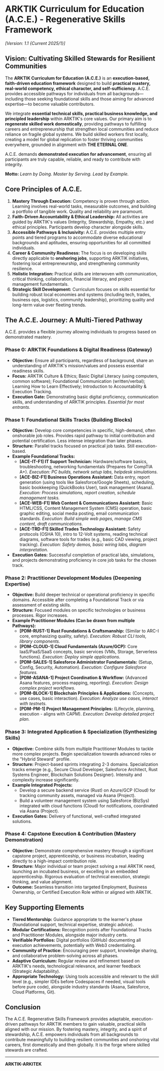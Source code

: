 # ARKTIK Curriculum for Education (A.C.E.) - Regenerative Skills Framework

_[Version: 1.1 {Current 2025/1}]_

## Vision: Cultivating Skilled Stewards for Resilient Communities

The **ARKTIK Curriculum for Education (A.C.E.)** is an **execution-based, faith-driven education framework** designed to build **practical mastery, real-world competency, ethical character, and self-sufficiency.** A.C.E. provides accessible pathways for individuals from all backgrounds—including those seeking foundational skills and those aiming for advanced expertise—to become valuable contributors.

We integrate **essential technical skills, practical business knowledge, and principled leadership** within ARKTIK's core values. Our primary aim is to **regenerate skilled work domestically**, providing pathways to fulfilling careers and entrepreneurship that strengthen local communities and reduce reliance on fragile global systems. We build skilled workers first locally, creating a model for global replication to foster thriving communities everywhere, grounded in alignment with **THE ETERNAL ONE**.

A.C.E. demands **demonstrated execution for advancement**, ensuring all participants are truly capable, reliable, and ready to contribute with integrity.

**Motto:** _Learn by Doing. Master by Serving. Lead by Example._

## Core Principles of A.C.E.

1.  **Mastery Through Execution:** Competency is proven through action. Learning involves real-world tasks, measurable outcomes, and building a portfolio of tangible work. Quality and reliability are paramount.
2.  **Faith-Driven Accountability & Ethical Leadership:** All activities are guided by ARKTIK's values (Integrity, Stewardship, Empathy, etc.) and ethical principles. Participants develop character alongside skills.
3.  **Accessible Pathways & Inclusivity:** A.C.E. provides multiple entry points and tiered programs to accommodate diverse educational backgrounds and aptitudes, ensuring opportunities for all committed individuals.
4.  **Career & Community Readiness:** The focus is on developing skills directly applicable to **onshoring jobs**, supporting ARKTIK initiatives, fostering local entrepreneurship, and strengthening community resilience.
5.  **Holistic Integration:** Practical skills are interwoven with communication, critical thinking, collaboration, financial literacy, and project management fundamentals.
6.  **Strategic Skill Development:** Curriculum focuses on skills essential for building robust local economies and systems (including tech, trades, business ops, logistics, community leadership), prioritizing quality and long-term value over fleeting trends.

## The A.C.E. Journey: A Multi-Tiered Pathway

A.C.E. provides a flexible journey allowing individuals to progress based on demonstrated mastery.

### Phase 0: ARKTIK Foundations & Digital Readiness (Gateway)

*   **Objective:** Ensure all participants, regardless of background, share an understanding of ARKTIK's mission/values and possess essential readiness skills.
*   **Focus:** ARKTIK Culture & Ethics; Basic Digital Literacy (using computers, common software); Foundational Communication (written/verbal); Learning How to Learn Effectively; Introduction to Accountability & Execution Tracking.
*   **Execution Gate:** Demonstrating basic digital proficiency, communication skills, and understanding of ARKTIK principles. *Essential for most entrants.*

### Phase 1: Foundational Skills Tracks (Building Blocks)

*   **Objective:** Develop core competencies in specific, high-demand, often onshorable job roles. Provides rapid pathway to initial contribution and potential certification. Less intense integration than later phases.
*   **Structure:** Parallel tracks focused on practical job tasks. Still execution-based.
*   **Example Foundational Tracks:**
    *   **[ACE-IT-F1] IT Support Technician:** Hardware/software basics, troubleshooting, networking fundamentals (Prepares for CompTIA A+). *Execution: PC builds, network setup labs, helpdesk simulations.*
    *   **[ACE-BIZ-F1] Business Operations Assistant:** Data entry, report generation (using tools like Salesforce/Google Sheets), scheduling, basic bookkeeping (QuickBooks User), task management (Asana). *Execution: Process simulations, report creation, schedule management tasks.*
    *   **[ACE-WEB-F1] Web Content & Communications Assistant:** Basic HTML/CSS, Content Management System (CMS) operation, basic graphic editing, social media posting, email communication standards. *Execution: Build simple web pages, manage CMS content, draft communications.*
    *   **[ACE-TRD-F1] Skilled Trades Technology Assistant:** Safety protocols (OSHA 10), intro to 12-Volt systems, reading technical diagrams, software tools for trades (e.g., basic CAD viewing, project tracking). *Execution: Safety demos, basic wiring labs, diagram interpretation.*
*   **Execution Gates:** Successful completion of practical labs, simulations, and projects demonstrating proficiency in core job tasks for the chosen track.

### Phase 2: Practitioner Development Modules (Deepening Expertise)

*   **Objective:** Build deeper technical or operational proficiency in specific domains. Accessible after completing a Foundational Track or via assessment of existing skills.
*   **Structure:** Focused modules on specific technologies or business processes. Rigor increases.
*   **Example Practitioner Modules (Can be drawn from multiple Pathways):**
    *   **[PDM-RUST-1] Rust Foundations & Craftsmanship:** (Similar to ARC-I core, emphasizing quality, safety). *Execution: Robust CLI tools, library components.*
    *   **[PDM-CLOUD-1] Cloud Fundamentals (Azure/GCP):** Core IaaS/PaaS/SaaS concepts, basic services (VMs, Storage, Serverless functions). *Execution: Deploy simple applications.*
    *   **[PDM-SALES-1] Salesforce Administrator Fundamentals:** (Setup, Config, Security, Automation). *Execution: Configure Salesforce features.*
    *   **[PDM-ASANA-1] Project Coordination & Workflow:** (Advanced Asana features, process mapping, reporting). *Execution: Design complex project workflows.*
    *   **[PDM-BLOCK-1] Blockchain Principles & Applications:** (Concepts, use cases, basic interaction). *Execution: Analyze use cases, interact with testnets.*
    *   **[PDM-PM-1] Project Management Principles:** (Lifecycle, planning, execution - aligns with CAPM). *Execution: Develop detailed project plan.*

### Phase 3: Integrated Application & Specialization (Synthesizing Skills)

*   **Objective:** Combine skills from multiple Practitioner Modules to tackle more complex projects. Begin specialization towards advanced roles or the "Hybrid Steward" profile.
*   **Structure:** Project-based sprints integrating 2-3 domains. Specialization tracks emerge (e.g., Secure Cloud Developer, Salesforce Architect, Rust Systems Engineer, Blockchain Solutions Designer). Intensity and complexity increase significantly.
*   **Example Integrated Projects:**
    *   Develop a secure backend service (Rust) on Azure/GCP (Cloud) for tracking community assets, managed via Asana (Project).
    *   Build a volunteer management system using Salesforce (BizSys) integrated with cloud functions (Cloud) for notifications, coordinated via Asana (Project).
*   **Execution Gates:** Delivery of functional, well-crafted integrated solutions.

### Phase 4: Capstone Execution & Contribution (Mastery Demonstration)

*   **Objective:** Demonstrate comprehensive mastery through a significant capstone project, apprenticeship, or business incubation, leading directly to a high-impact contribution role.
*   **Structure:** Major individual or team project solving a real ARKTIK need, launching an incubated business, or excelling in an embedded apprenticeship. Rigorous evaluation of technical execution, strategic thinking, and value alignment.
*   **Outcome:** Seamless transition into targeted Employment, Business Ownership, or Certified Execution Role within or aligned with ARKTIK.

## Key Supporting Elements

*   **Tiered Mentorship:** Guidance appropriate to the learner's phase (foundational support, technical expertise, strategic advice).
*   **Modular Certifications:** Recognition points after Foundational Tracks and Practitioner Modules, alongside major industry certs.
*   **Verifiable Portfolios:** Digital portfolios (GitHub) documenting all execution achievements, potentially with Web3 credentialing.
*   **Community of Practice:** Encouraging peer support, knowledge sharing, and collaborative problem-solving across all phases.
*   **Adaptive Curriculum:** Regular review and refinement based on ARKTIK's needs, technological relevance, and learner feedback (Strategic Adaptability).
*   **Appropriate Technology:** Using tools accessible and relevant to the skill level (e.g., simpler IDEs before Codespaces if needed, visual tools before pure code), alongside industry standards (Asana, Salesforce, Cloud Platforms, Git).

## Conclusion

The A.C.E. Regenerative Skills Framework provides adaptable, execution-driven pathways for ARKTIK members to gain valuable, practical skills aligned with our mission. By fostering mastery, integrity, and a spirit of stewardship, A.C.E. empowers individuals from all backgrounds to contribute meaningfully to building resilient communities and onshoring vital careers, first domestically and then globally. It is the forge where skilled stewards are crafted.

---
**ARKTIK-ARKITEK**
